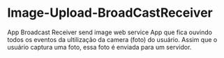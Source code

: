 # Image-Upload-BroadCastReceiver
App Broadcast Receiver send image web service
App que fica ouvindo todos os eventos da ultilização da camera (foto) do usuário.
Assim que o usuário captura uma foto, essa foto é enviada para um servidor.
